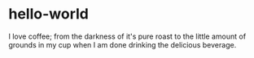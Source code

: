 # hello-world 

I love coffee; from the darkness of it's pure roast to the little amount of grounds in my cup when I am done drinking the delicious beverage.
